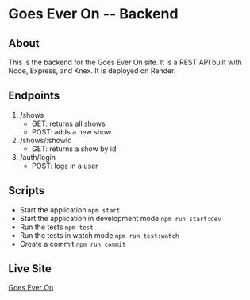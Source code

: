 # Goes Ever On -- Backend

## About

This is the backend for the Goes Ever On site. It is a REST API built with Node, Express, and Knex. It is deployed on Render.

## Endpoints

1. /shows
   - GET: returns all shows
   - POST: adds a new show
2. /shows/:showId
   - GET: returns a show by id
3. /auth/login
   - POST: logs in a user

## Scripts

- Start the application `npm start`
- Start the application in development mode `npm run start:dev`
- Run the tests `npm test`
- Run the tests in watch mode `npm run test:watch`
- Create a commit `npm run commit`

## Live Site

[Goes Ever On](https://goeseveron.com/)
